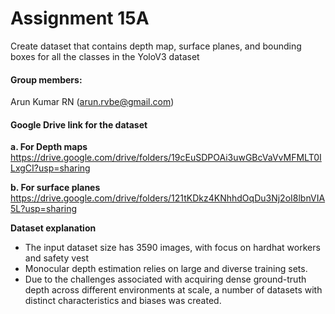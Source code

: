 # Assignment 15A
Create dataset that contains depth map, surface planes, and bounding boxes for all the classes in the YoloV3 dataset

#### Group members:
Arun Kumar RN (arun.rvbe@gmail.com)

#### Google Drive link for the dataset
**a. For Depth maps**
	https://drive.google.com/drive/folders/19cEuSDPOAi3uwGBcVaVvMFMLT0ILxgCI?usp=sharing
	
**b. For surface planes**
https://drive.google.com/drive/folders/121tKDkz4KNhhdOqDu3Nj2oI8lbnVIA5L?usp=sharing

**Dataset explanation**

- The input dataset size has 3590 images, with focus on hardhat workers and safety vest
- Monocular depth estimation relies on large and diverse training sets. 
- Due to the challenges associated with acquiring dense ground-truth depth across different environments at scale, a number of datasets with distinct characteristics and biases was created. 
